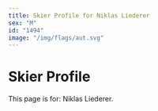 ```yaml
---
title: Skier Profile for Niklas Liederer
sex: "M"
id: "1494"
image: "/img/flags/aut.svg" 
---
```


# Skier Profile

This page is for: Niklas Liederer.
    